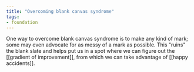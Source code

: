 ```yaml
---
title: "Overcoming blank canvas syndrome"
tags:
- foundation
---
```


One way to overcome blank canvas syndrome is to make any kind of mark; some may even advocate for as messy of a mark as possible. This "ruins" the blank slate and helps put us in a spot where we can figure out the [[gradient of improvement]], from which we can take advantage of [[happy accidents]]. 